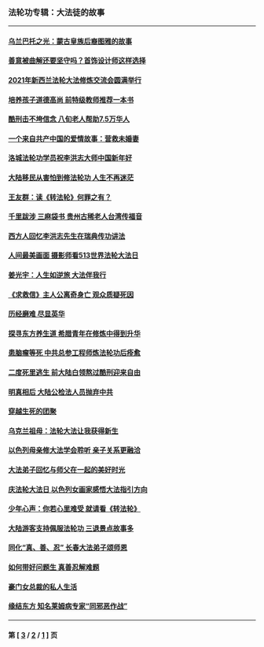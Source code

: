 ### 法轮功专辑：大法徒的故事
---
#### [乌兰巴托之光：蒙古皇族后裔图雅的故事](../../pages/nf1147481/n13155759.md?09210430) 
#### [善意被曲解还要坚守吗？首饰设计师这样选择](../../pages/nf1147481/n13077575.md?09210430) 
#### [2021年新西兰法轮大法修炼交流会圆满举行](../../pages/nf1147481/n13033149.md?09210430) 
#### [培养孩子道德高尚 前特级教师推荐一本书](../../pages/nf1147481/n12938640.md?09210430) 
#### [酷刑击不垮信念 八旬老人帮助7.5万华人](../../pages/nf1147481/n12880712.md?09210430) 
#### [一个来自共产中国的爱情故事：营救未婚妻](../../pages/nf1147481/n12778386.md?09210430) 
#### [洛城法轮功学员祝李洪志大师中国新年好](../../pages/nf1147481/n12724685.md?09210430) 
#### [大陆移民从害怕到修法轮功 人生不再迷茫](../../pages/nf1147481/n12414325.md?09210430) 
#### [王友群：读《转法轮》何罪之有？](../../pages/nf1147481/n12408647.md?09210430) 
#### [千里跋涉 三麻袋书 贵州古稀老人台湾传福音](../../pages/nf1147481/n12198750.md?09210430) 
#### [西方人回忆李洪志先生在瑞典传功讲法](../../pages/nf1147481/n12099607.md?09210430) 
#### [人间最美画面 摄影师看513世界法轮大法日](../../pages/nf1147481/n12094118.md?09210430) 
#### [姜光宇：人生如逆旅 大法伴我行](../../pages/nf1147481/n12088664.md?09210430) 
#### [《求救信》主人公离奇身亡 观众质疑死因](../../pages/nf1147481/n11845215.md?09210430) 
#### [历经磨难 尽显英华](../../pages/nf1147481/n11723297.md?09210430) 
#### [探寻东方养生道 希腊青年在修炼中得到升华](../../pages/nf1147481/n11494502.md?09210430) 
#### [患脑瘤等死 中共总参工程师炼法轮功后痊愈](../../pages/nf1147481/n11466682.md?09210430) 
#### [二度死里逃生 前大陆白领熬过酷刑迎来自由](../../pages/nf1147481/n11368594.md?09210430) 
#### [明真相后 大陆公检法人员抛弃中共](../../pages/nf1147481/n11358618.md?09210430) 
#### [穿越生死的团聚](../../pages/nf1147481/n11258922.md?09210430) 
#### [乌克兰祖母：法轮大法让我获得新生](../../pages/nf1147481/n11269457.md?09210430) 
#### [以色列母亲修大法学会聆听 亲子关系更融洽](../../pages/nf1147481/n11268195.md?09210430) 
#### [大法弟子回忆与师父在一起的美好时光](../../pages/nf1147481/n11267759.md?09210430) 
#### [庆法轮大法日 以色列女画家感悟大法指引方向](../../pages/nf1147481/n11267735.md?09210430) 
#### [少年心声：你若心里难受 就请看《转法轮》](../../pages/nf1147481/n11267496.md?09210430) 
#### [大陆游客支持佩服法轮功 三退景点故事多](../../pages/nf1147481/n11267378.md?09210430) 
#### [同化“真、善、忍” 长春大法弟子颂师恩](../../pages/nf1147481/n11266497.md?09210430) 
#### [如何带好问题生 真善忍解难题](../../pages/nf1147481/n11243655.md?09210430) 
#### [豪门女总裁的私人生活](../../pages/nf1147481/n10127794.md?09210430) 
#### [缘结东方 知名莱姆病专家“同邪恶作战”](../../pages/nf1147481/n10682468.md?09210430) 

---
#### 第 [ [3](./3.md?09210430) / [2](./2.md?09210430) / [1](./1.md?09210430) ] 页
